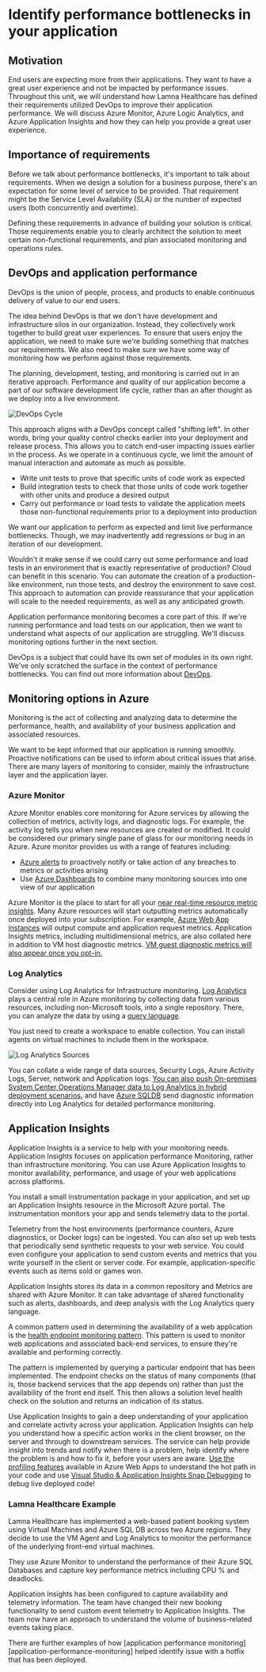 # Identify performance bottlenecks in your application

## Motivation

End users are expecting more from their applications. They want to have a great user experience and not be impacted by performance issues. Throughout this unit, we will understand how Lamna Healthcare has defined their requirements utilized DevOps to improve their application performance. We will discuss Azure Monitor, Azure Logic Analytics, and Azure Application Insights and how they can help you provide a great user experience.

## Importance of requirements

Before we talk about performance bottlenecks, it's important to talk about requirements. When we design a solution for a business purpose, there's an expectation for some level of service to be provided. That requirement might be the Service Level Availability (SLA) or the number of expected users (both concurrently and overtime).

Defining these requirements in advance of building your solution is critical. Those requirements enable you to clearly architect the solution to meet certain non-functional requirements, and plan associated monitoring and operations rules.

## DevOps and application performance

DevOps is the union of people, process, and products to enable continuous delivery of value to our end users.

The idea behind DevOps is that we don't have development and infrastructure silos in our organization. Instead, they collectively work together to build great user experiences. To ensure that users enjoy the application, we need to make sure we're building something that matches our requirements. We also need to make sure we have some way of monitoring how we perform against those requirements.

The planning, development, testing, and monitoring is carried out in an iterative approach. Performance and quality of our application become a part of our software development life cycle, rather than an after thought as we deploy into a live environment.

![DevOps Cycle](devops-cycle.png)

This approach aligns with a DevOps concept called "shifting left". In other words, bring your quality control checks earlier into your deployment and release process. This allows you to catch end-user impacting issues earlier in the process. As we operate in a continuous cycle, we limit the amount of manual interaction and automate as much as possible.

* Write unit tests to prove that specific units of code work as expected
* Build integration tests to check that those units of code work together with other units and produce a desired output
* Carry out performance or load tests to validate the application meets those non-functional requirements prior to a deployment into production

We want our application to perform as expected and limit live performance bottlenecks. Though, we may inadvertently add regressions or bug in an iteration of our development.

Wouldn't it  make sense if we could carry out some performance and load tests in an environment that is exactly representative of production? Cloud can benefit in this scenario.  You can automate the creation of a production-like environment, run those tests, and destroy the environment to save cost. This approach to automation can provide reassurance that your application will scale to the needed requirements, as well as any anticipated growth.

Application performance monitoring becomes a core part of this. If we're running performance and load tests on our application, then we want to understand what aspects of our application are struggling. We'll discuss monitoring options further in the next section.

DevOps is a subject that could have its own set of modules in its own right. We've only scratched the surface in the context of performance bottlenecks. You can find out more information about [DevOps][devops-and-microsoft].

## Monitoring options in Azure

Monitoring is the act of collecting and analyzing data to determine the performance, health, and availability of your business application and associated resources.

We want to be kept informed that our application is running smoothly. Proactive notifications can be used to inform about critical issues that arise. There are many layers of monitoring to consider, mainly the infrastructure layer and the application layer.

### Azure Monitor

Azure Monitor enables core monitoring for Azure services by allowing the collection of metrics, activity logs, and diagnostic logs. For example, the activity log tells you when new resources are created or modified. It could be considered our primary single pane of glass for our monitoring needs in Azure. Azure monitor provides us with a range of features including:

* [Azure alerts][azure-alerts] to proactively notify or take action of any breaches to metrics or activities arising
* Use [Azure Dashboards][azure-dashboards] to combine many monitoring sources into one view of our application

Azure Monitor is the place to start for all your [near real-time resource metric insights][az-mon-metrics]. Many Azure resources will start outputting metrics automatically once deployed into your subscription. For example, [Azure Web App instances][az-mon-webapp-metrics] will output compute and application request metrics. Application Insights metrics, including multidimensional metrics, are also collated here in addition to VM host diagnostic metrics. [VM guest diagnostic metrics will also appear once you opt-in.][az-mon-vm-guest-metrics]

### Log Analytics

Consider using Log Analytics for Infrastructure monitoring. [Log Analytics][log-analytics] plays a central role in Azure monitoring by collecting data from various resources, including non-Microsoft tools, into a single repository. There, you can analyze the data by using a [query language][log-analytics-query-language].

You just need to create a workspace to enable collection. You can install agents on virtual machines to include them in the workspace.

![Log Analytics Sources](log-analytics.png)

You can collate a wide range of data sources, Security Logs, Azure Activity Logs, Server, network and Application logs. [You can also push On-premises System Center Operations Manager data to Log Analytics in hybrid deployment scenarios.][scom-to-la] and have [Azure SQLDB][log-analytics-sqldb] send diagnostic information directly into Log Analytics for detailed performance monitoring.

## Application Insights

Application Insights is a service to help with your monitoring needs. Application Insights focuses on application performance Monitoring, rather than infrastructure monitoring. You can use Azure Application Insights to monitor availability, performance, and usage of your web applications across platforms.

You install a small instrumentation package in your application, and set up an Application Insights resource in the Microsoft Azure portal. The instrumentation monitors your app and sends telemetry data to the portal.

Telemetry from the host environments (performance counters, Azure diagnostics, or Docker logs) can be ingested. You can also set up web tests that periodically send synthetic requests to your web service. You could even configure your application to send custom events and metrics that you write yourself in the client or server code. For example, application-specific events such as items sold or games won.

Application Insights stores its data in a common repository and Metrics are shared with Azure Monitor. It can take advantage of shared functionality such as alerts, dashboards, and deep analysis with the Log Analytics query language.

A common pattern used in determining the availability of a web application is the [health endpoint monitoring pattern][health-endpoint-monitoring-pattern]. This pattern is used to monitor web applications and associated back-end services, to ensure they're available and performing correctly.

The pattern is implemented by querying a particular endpoint that has been implemented. The endpoint checks on the status of many components (that is, those backend services that the app depends on) rather than just the availability of the front end itself. This then allows a solution level health check on the solution and returns an indication of its status.

Use Application Insights to gain a deep understanding of your application and correlate activity across your application. Application Insights can help you understand how a specific action works in the client browser, on the server and through to downstream services. The service can help provide insight into trends and notify when there is a problem, help identify where the problem is and how to fix it, before your users are aware. [Use the profiling features][ai-profiler] available in Azure Web Apps to understand the hot path in your code and use [Visual Studio & Application Insights Snap Debugging][ai-snap] to debug live deployed code!

### Lamna Healthcare Example

Lamna Healthcare has implemented a web-based patient booking system using Virtual Machines and Azure SQL DB across two Azure regions. They decide to use the VM Agent and Log Analytics to monitor the performance of the underlying front-end virtual machines.

They use Azure Monitor to understand the performance of their Azure SQL Databases and capture key performance metrics including CPU % and deadlocks.

Application Insights has been configured to capture availability and telemetry information. The team have changed their new booking functionality to send custom event telemetry to Application Insights. The team now have an approach to understand the volume of business-related events taking place.

There are further examples of how [application performance monitoring][application-performance-monitoring] helped identify issue with a hotfix that has been deployed.

<!-- links -->
[ai-snap]:https://docs.microsoft.com/en-us/azure/application-insights/app-insights-snapshot-debugger
[ai-profiler]:https://docs.microsoft.com/en-us/azure/application-insights/app-insights-profiler
[scom-to-la]:https://docs.microsoft.com/en-us/azure/log-analytics/log-analytics-om-agents
[az-mon-vm-guest-metrics]:https://docs.microsoft.com/en-us/azure/virtual-machines/windows/monitor#diagnostics-and-metrics
[az-mon-metrics]:https://docs.microsoft.com/en-us/azure/monitoring-and-diagnostics/insights-how-to-customize-monitoring
[az-mon-webapp-metrics]:https://docs.microsoft.com/en-us/azure/monitoring-and-diagnostics/monitoring-supported-metrics#microsoftwebsites-excluding-functions
[azure-alerts]: https://docs.microsoft.com/en-us/azure/monitoring-and-diagnostics/monitor-quick-audit-notify-action-in-subscription
[azure-dashboards]: https://docs.microsoft.com/en-us/azure/azure-portal/azure-portal-dashboards
[devops-and-microsoft]: 
https://visualstudio.microsoft.com/devops/
[health-endpoint-monitoring-pattern]: https://docs.microsoft.com/en-us/azure/architecture/patterns/health-endpoint-monitoring
[log-analytics]: https://docs.microsoft.com/en-gb/azure/log-analytics/log-analytics-overview
[log-analytics-query-language]: https://docs.loganalytics.io/docs/Learn/Getting-Started/Getting-started-with-the-Analytics-portal
[log-analytics-management-solutions]: https://docs.microsoft.com/en-gb/azure/monitoring/monitoring-solutions?toc=%2fazure%2flog-analytics%2ftoc.json
[log-analytics-sqldb]: https://docs.microsoft.com/en-us/azure/sql-database/saas-dbpertenant-log-analytics
